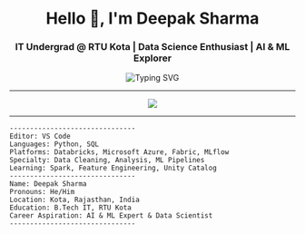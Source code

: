 <h1 align="center">Hello <span>👋</span>, I'm Deepak Sharma</h1>
<h3 align="center">IT Undergrad @ RTU Kota | Data Science Enthusiast | AI & ML Explorer</h3>

<p align="center">
  <img src="https://readme-typing-svg.herokuapp.com?font=Fira+Code&duration=2500&pause=1000&color=00F7FF&center=true&vCenter=true&width=500&lines=Data+Science+Enthusiast;Machine+Learning+Explorer;Working+With+Databricks+%26+Spark;%26+Microsoft+Fabrics;Aspiring+AI+Professional" alt="Typing SVG" />
</p>

---


<p align="center">
<img src="https://skillicons.dev/icons?i=python,sql,git,azure,jupyter,vscode,linux,figma,pandas,numpy,matplotlib,seaborn,scikitlearn,tensorflow,pytorch,r" />
 
</p>

---

```text
-------------------------------
Editor: VS Code  
Languages: Python, SQL  
Platforms: Databricks, Microsoft Azure, Fabric, MLflow  
Specialty: Data Cleaning, Analysis, ML Pipelines  
Learning: Spark, Feature Engineering, Unity Catalog  
-------------------------------
Name: Deepak Sharma  
Pronouns: He/Him  
Location: Kota, Rajasthan, India  
Education: B.Tech IT, RTU Kota  
Career Aspiration: AI & ML Expert & Data Scientist  
-------------------------------
